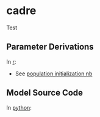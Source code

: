 # cadre
Test
## Parameter Derivations
In [r](https://github.com/khanna7/cadre/tree/master/r):
  * See [population initialization nb](https://github.com/khanna7/cadre/blob/master/r/explain-population-initialization.Rmd)

## Model Source Code
In [python](https://github.com/khanna7/cadre/tree/master/python):

